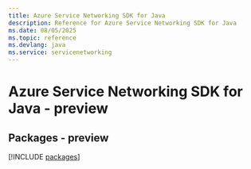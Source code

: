 ```yaml
---
title: Azure Service Networking SDK for Java
description: Reference for Azure Service Networking SDK for Java
ms.date: 08/05/2025
ms.topic: reference
ms.devlang: java
ms.service: servicenetworking
---
```

# Azure Service Networking SDK for Java - preview
## Packages - preview
[!INCLUDE [packages](service-networking-index.md)]
